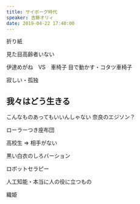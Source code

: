 ```yaml
---
title: サイボーグ時代
speaker: 吉藤オリィ
date: 2019-04-22 17:40:00
---
```


折り紙

見た目高齢者いない

伊達めがね　VS　車椅子
目で動かす・コタツ車椅子

寂しい・孤独

## 我々はどう生きる

こんなものあってもいいんしゃない
奈良のエジソン？

ローラーつき座布団

高校生 => 相手がない

黒い白衣のしろバーション


ロボットセラピー

人工知能・本当に人の役に立つもの

織姫


